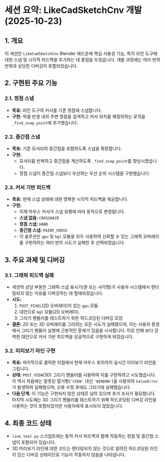 # 세션 요약: LikeCadSketchCnv 개발 (2025-10-23)

## 1. 개요

이 세션은 `LikeCadSketchCnv` Blender 애드온에 핵심 사용성 기능, 특히 라인 도구에 대한 스냅 및 시각적 피드백을 추가하는 데 중점을 두었습니다. 개발 과정에는 여러 번의 반복과 상당한 디버깅이 포함되었습니다.

## 2. 구현된 주요 기능

### 2.1. 정점 스냅

-   **목표:** 라인 도구의 커서를 기존 정점에 스냅합니다.
-   **구현:** 픽셀 반경 내의 주변 정점을 검색하고 커서 위치를 재정의하는 로직을 `_find_snap_point`에 추가했습니다.

### 2.2. 중간점 스냅

-   **목표:** 기존 모서리의 중간점을 포함하도록 스냅을 확장합니다.
-   **구현:**
    -   모서리를 반복하고 중간점을 계산하도록 `_find_snap_point`를 향상시켰습니다.
    -   정점 스냅이 중간점 스냅보다 우선하는 우선 순위 시스템을 구현했습니다.

### 2.3. 커서 기반 피드백

-   **목표:** 현재 스냅 상태에 대한 명확한 시각적 피드백을 제공합니다.
-   **구현:**
    -   이제 마우스 커서가 스냅 유형에 따라 동적으로 변경됩니다.
    -   **스냅 없음:** `CROSSHAIR`
    -   **정점 스냅:** `HAND`
    -   **중간점 스냅:** `PAINT_CROSS`
    -   이 솔루션은 `gpu` 및 `bgl` 모듈을 모두 사용하여 신뢰할 수 있는 그래픽 오버레이를 구현하려는 여러 번의 시도가 실패한 후 선택되었습니다.

## 3. 주요 과제 및 디버깅

### 3.1. 그래픽 피드백 실패

-   세션의 상당 부분은 그래픽 스냅 표시기(원 또는 사각형)가 사용자 시스템에서 렌더링되지 않는 이유를 디버깅하는 데 할애되었습니다.
-   **시도:**
    1.  `POST_PIXEL`(2D 오버레이)이 있는 `gpu` 모듈.
    2.  대안으로 `bgl` 모듈(2D 오버레이).
    3.  그리기 핸들러를 테스트하기 위한 하드코딩된 디버깅 모양.
-   **결론:** 2D 또는 3D 오버레이를 그리려는 모든 시도가 실패했으며, 이는 사용자 환경에서 그리기 핸들러 실행에 근본적인 문제가 있음을 시사합니다. 이로 인해 보다 강력한 대안으로 커서 기반 피드백을 성공적으로 구현하게 되었습니다.

### 3.2. 미리보기 라인 구현

-   **목표:** 마지막으로 클릭한 지점에서 현재 마우스 위치까지 실시간 미리보기 라인을 그립니다.
-   **상태:** `POST_VIEW`(3D) 그리기 핸들러를 사용하여 이를 구현하려고 시도했습니다. 이 역시 처음에는 잘못된 열거형(`'VIEW'` 대신 `'WINDOW'`)을 사용하여 `ValueError`가 발생하여 실패했으며, 오류 수정 후에도 그리기에 실패했습니다.
-   **다음 단계:** 이 기능은 구현되지 않은 상태로 남아 있으며 추가 조사가 필요합니다. 마지막 시도에는 3D 그리기 핸들러를 테스트하기 위해 하드코딩된 디버깅 라인을 사용하는 것이 포함되었지만 사용자에게 표시되지 않았습니다.

## 4. 최종 코드 상태

-   `line_tool.py` 스크립트에는 동적 커서 피드백과 함께 작동하는 정점 및 중간점 스냅이 포함되어 있습니다.
-   3D 미리보기 라인에 대한 코드는 렌더링되지 않는 것으로 알려진 하드코딩된 라인이 있는 디버깅 상태이므로 기능이 작동하지 않음을 나타냅니다.
